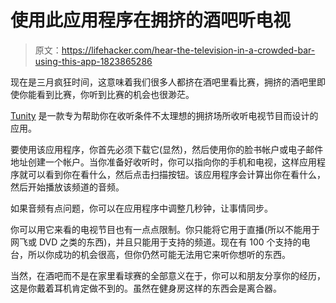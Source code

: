 # 使用此应用程序在拥挤的酒吧听电视

> 原文：<https://lifehacker.com/hear-the-television-in-a-crowded-bar-using-this-app-1823865286>

现在是三月疯狂时间，这意味着我们很多人都挤在酒吧里看比赛，拥挤的酒吧里即使你能看到比赛，你听到比赛的机会也很渺茫。



[Tunity](https://www.tunity.com/) 是一款专为帮助你在收听条件不太理想的拥挤场所收听电视节目而设计的应用。

要使用该应用程序，你首先必须下载它(显然)，然后使用你的脸书帐户或电子邮件地址创建一个帐户。当你准备好收听时，你可以指向你的手机和电视，这样应用程序就可以看到你在看什么，然后点击扫描按钮。该应用程序会计算出你在看什么，然后开始播放该频道的音频。

如果音频有点问题，你可以在应用程序中调整几秒钟，让事情同步。

你可以用它来看的电视节目也有一点点限制。你只能将它用于直播(所以不能用于网飞或 DVD 之类的东西)，并且只能用于支持的频道。现在有 100 个支持的电台，所以你成功的机会很高，但你仍然可能无法用它来听你想听的东西。

当然，在酒吧而不是在家里看球赛的全部意义在于，你可以和朋友分享你的经历，这是你戴着耳机肯定做不到的。虽然在健身房这样的东西会是离合器。